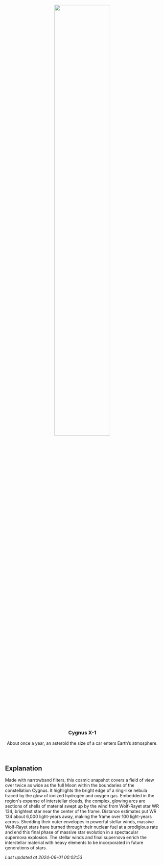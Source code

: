 <p align='center'>
    <img src='https://apod.nasa.gov/apod/image/2405/NebulousRealmofWR134_1024.png' width='60%' />
    <h3 align="center">Cygnus X-1</h3>
    <p align="center">About once a year, an asteroid the size of a car enters Earth’s atmosphere.</p>
</p>
<br/>

Explanation
--
Made with narrowband filters, this cosmic snapshot covers a field of view over twice as wide as the full Moon within the boundaries of the constellation Cygnus. It highlights the bright edge of a ring-like nebula traced by the glow of ionized hydrogen and oxygen gas. Embedded in the region's expanse of interstellar clouds, the complex, glowing arcs are sections of shells of material swept up by the wind from Wolf-Rayet star WR 134, brightest star near the center of the frame. Distance estimates put WR 134 about 6,000 light-years away, making the frame over 100 light-years across. Shedding their outer envelopes in powerful stellar winds, massive Wolf-Rayet stars have burned through their nuclear fuel at a prodigious rate and end this final phase of massive star evolution in a spectacular supernova explosion. The stellar winds and final supernova enrich the interstellar material with heavy elements to be incorporated in future generations of stars.


*Last updated at 2024-06-01 00:02:53*
